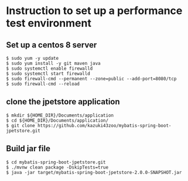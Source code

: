 # Instruction to set up a performance test environment
## Set up a centos 8 server
```shell
$ sudo yum -y update
$ sudo yum install -y git maven java
$ sudo systemctl enable firewalld
$ sudo systemctl start firewalld
$ sudo firewall-cmd --permanent --zone=public --add-port=8080/tcp
$ sudo firewall-cmd --reload
```

## clone the jpetstore application
```shell
$ mkdir ${HOME_DIR}/Documents/application
$ cd ${HOME_DIR}/Documents/application/
$ git clone https://github.com/kazuki43zoo/mybatis-spring-boot-jpetstore.git
```
## Build jar file
```shell
$ cd mybatis-spring-boot-jpetstore.git
$ ./mvnw clean package -DskipTests=true
$ java -jar target/mybatis-spring-boot-jpetstore-2.0.0-SNAPSHOT.jar
```
